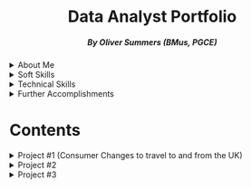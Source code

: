 # <h1 align="center">Data Analyst Portfolio</h1>
<h5 align="center">By Oliver Summers (BMus, PGCE)</h5>

<details>
<summary>About Me</summary>
<br>

**Who are you?** - Hi, I'm Oliver, and I love being involved with data! With nearly 5 years experience working in datasets of varying degrees, from easy-to-digest Excel spreadsheets to larger datasets used in SQL, R and Python.

**Why do you do what you do?** - I've always been invested in data in various ways, starting with music. With growth for the data field set to grow about 28% through 2026 [Schroeder, 2021](https://www.forbes.com/sites/bernhardschroeder/2021/06/11/the-data-analytics-profession-and-employment-is-exploding-three-trends-that-matter/?sh=356375f73f81) I believe that the future of data has never been more exciting!

**What expertise and skills do you have?** - As a qualified teacher, I have extensive experience with 

**What accomplishments have you made?** - You can see a bullet point list below further for exmaples (list is not exhaustive)

**What are you looking for?** - I'm looking for a role focusing on data that I'm passionate about analysing, and push forward decisions for brands that have a positive impact on soceity. I'd love to hear from you to discuss further about what you're looking for in a data analyst role and the needs of the business, so please do get in touch so we can discuss further. Thank you and looking forward to speaking with you!
<br>
<br>

*P.S. a quick bonus fact for you - during my time at MyTutor, I won the data compeition in the data team for building a database in SQL from the ground up, focusing on different coloured shirts and presenting this to the team. As an award, I won a emoji of me with a crown and a box of chocolates!*

</details>

<details markdown="1">
<summary>Soft Skills</summary>
<br>

- **Communication & Presentation**
  - PGCE, delivered lessons
  - At MyTutor, delivered presentations to 20+ staff
- **Teamwork**
  - test
  - test
- **Critical Thinking**
  - test
  - test
- **Attention to Detail**
  - test
  - test

</details>

<details markdown="1">
<summary>Technical Skills</summary>
<br>

- SQL
- Excel
- R/Python
- Tableau & Power BI

</details>

<details markdown="1">
<summary>Further Accomplishments</summary>
<br>

-
-
-

</details>

# Contents

<details>
<summary>Project #1 (Consumer Changes to travel to and from the UK)</summary>
<br>

**Summary**

In this project, we study how travel to and from the UK has changed, using the comparison between pre and post-pandemic

Firstly, we look at the top 10 best performing years for travellers into the UK with data collected from 1980 to 2022, the image below (produced on Power BI) displays the results of the top 10 years from the time period recorded.
<br>

**Key Findings**

- 2021 was the lowest year reocrded for total travellers into the UK

![Top 10 Year Charts](https://user-images.githubusercontent.com/111752059/192544963-58b2db46-76c7-402c-8201-5dc9c1ebab58.png)
![Lowest 10 Year Charts](https://user-images.githubusercontent.com/111752059/192544971-815f5f48-18e4-402d-bed7-ec670df1c1d8.png)


**Conclusion**
<br>

from the results, we can see that 2006 - 2019 was a more popular time to travel, particulary with 2017 being the best year recorded so far.

*Further Notes*

- Code/File: Found here(
- Source: ONS national survey
- Description: This project was created to highlight changes in consumer behaviour and discover past and future changes to travel
- Skills: Data visualization, mining, cleaning
- Technology: Power BI, SQL, Excel

</details>

<details>
<summary>Project #2</summary>

</details>

<details>
<summary>Project #3</summary>

</details>



